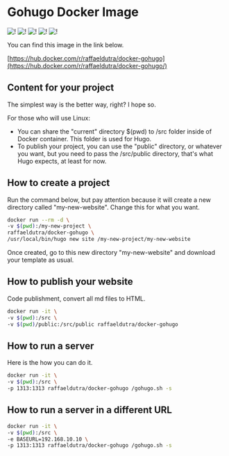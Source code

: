 # Gohugo Docker Image

![!](https://img.shields.io/dub/l/vibe-d.svg) ![!](https://img.shields.io/docker/stars/raffaeldutra/docker-gohugo.svg) ![!](https://img.shields.io/docker/pulls/raffaeldutra/docker-gohugo.svg) ![!](https://img.shields.io/docker/automated/raffaeldutra/docker-gohugo.svg) ![!](https://img.shields.io/docker/build/raffaeldutra/docker-gohugo.svg)

You can find this image in the link below.

[https://hub.docker.com/r/raffaeldutra/docker-gohugo](https://hub.docker.com/r/raffaeldutra/docker-gohugo/)

## Content for your project

The simplest way is the better way, right? I hope so.

For those who will use Linux:

* You can share the "current" directory $(pwd) to /src folder inside of Docker container. This folder is used for Hugo.
* To publish your project, you can use the "public" directory, or whatever you want, but you need to pass the /src/public directory, that's what Hugo expects, at least for now.

## How to create a project

Run the command below, but pay attention because it will create a new directory called "my-new-website". Change this for what you want.

```bash
docker run --rm -d \
-v $(pwd):/my-new-project \
raffaeldutra/docker-gohugo \
/usr/local/bin/hugo new site /my-new-project/my-new-website
```

Once created, go to this new directory "my-new-website" and download your template as usual.

## How to publish your website

Code publishment, convert all md files to HTML.

```bash
docker run -it \
-v $(pwd):/src \
-v $(pwd)/public:/src/public raffaeldutra/docker-gohugo
```

## How to run a server

Here is the how you can do it.

```bash
docker run -it \
-v $(pwd):/src \
-p 1313:1313 raffaeldutra/docker-gohugo /gohugo.sh -s
```
## How to run a server in a different URL

```bash
docker run -it \
-v $(pwd):/src \
-e BASEURL=192.168.10.10 \
-p 1313:1313 raffaeldutra/docker-gohugo /gohugo.sh -s
